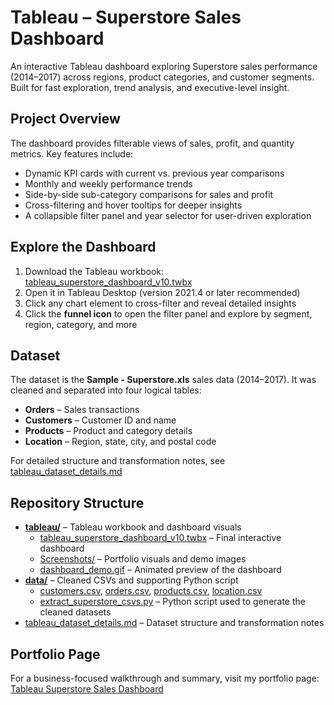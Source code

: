 # Tableau – Superstore Sales Dashboard

An interactive Tableau dashboard exploring Superstore sales performance (2014–2017) across regions, product categories, and customer segments. Built for fast exploration, trend analysis, and executive-level insight.

## Project Overview

The dashboard provides filterable views of sales, profit, and quantity metrics. Key features include:

- Dynamic KPI cards with current vs. previous year comparisons  
- Monthly and weekly performance trends  
- Side-by-side sub-category comparisons for sales and profit  
- Cross-filtering and hover tooltips for deeper insights  
- A collapsible filter panel and year selector for user-driven exploration

## Explore the Dashboard
1. Download the Tableau workbook: [tableau_superstore_dashboard_v10.twbx](tableau/tableau_superstore_dashboard_v10.twbx) 
2. Open it in Tableau Desktop (version 2021.4 or later recommended)  
3. Click any chart element to cross-filter and reveal detailed insights  
4. Click the **funnel icon** to open the filter panel and explore by segment, region, category, and more

## Dataset

The dataset is the **Sample - Superstore.xls** sales data (2014–2017). It was cleaned and separated into four logical tables:

- **Orders** – Sales transactions  
- **Customers** – Customer ID and name  
- **Products** – Product and category details  
- **Location** – Region, state, city, and postal code  

For detailed structure and transformation notes, see [tableau_dataset_details.md](data/tableau_dataset_details.md)

## Repository Structure

- **[tableau/](tableau/)** – Tableau workbook and dashboard visuals  
  - [tableau_superstore_dashboard_v10.twbx](tableau/tableau_superstore_dashboard_v10.twbx) – Final interactive dashboard  
  - [Screenshots/](tableau/Screenshots/) – Portfolio visuals and demo images  
  - [dashboard_demo.gif](tableau/dashboard_demo.gif) – Animated preview of the dashboard  
- **[data/](data/)** – Cleaned CSVs and supporting Python script  
  - [customers.csv](data/customers.csv), [orders.csv](data/orders.csv), [products.csv](data/products.csv), [location.csv](data/location.csv)  
  - [extract_superstore_csvs.py](data/extract_superstore_csvs.py) – Python script used to generate the cleaned datasets  
- [tableau_dataset_details.md](tableau_dataset_details.md) – Dataset structure and transformation notes

## Portfolio Page

For a business-focused walkthrough and summary, visit my portfolio page:  
[Tableau Superstore Sales Dashboard](https://tonynick.notion.site/Tableau-Superstore-Sales-Dashboard-1ca9c67da0d480a6ad81fbc3b0add2b5)
